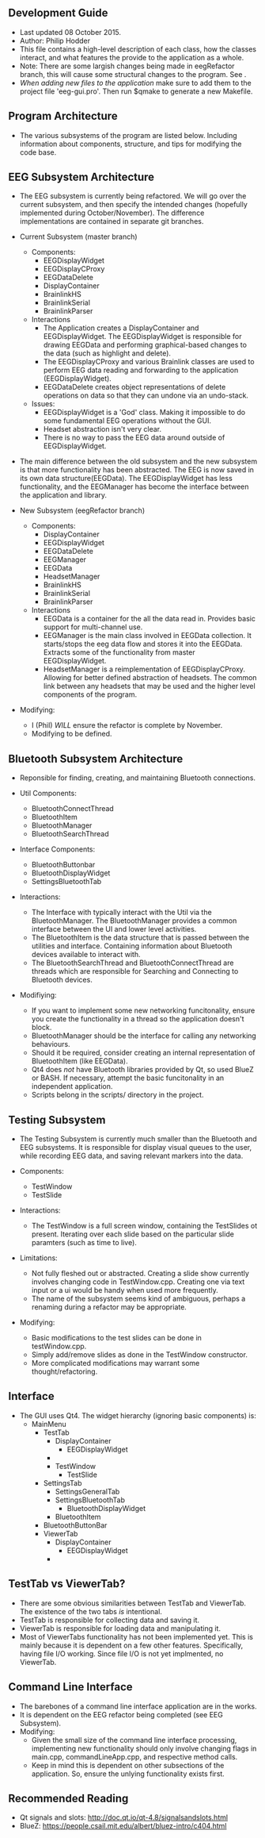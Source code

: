 Development Guide
-----------------

- Last updated 08 October 2015.
- Author: Philip Hodder
- This file contains a high-level description of each class,
  how the classes interact, and what features the provide 
  to the application as a whole.
- Note: There are some largish changes being made in eegRefactor branch,
  this will cause some structural changes to the program. See
  <EEG Subsystem Architecture>.
- *When adding new files to the application* make sure to add them
  to the project file 'eeg-gui.pro'. Then run $qmake to generate a
  new Makefile.

Program Architecture
--------------------

- The various subsystems of the program are listed below. Including
  information about components, structure, and tips for modifying the
  code base.

EEG Subsystem Architecture
--------------------------

- The EEG subsystem is currently being refactored. We will go over the
  current subsystem, and then specify the intended changes (hopefully 
  implemented during October/November). The difference implementations are
  contained in separate git branches.
- Current Subsystem (master branch)
  - Components:
    - EEGDisplayWidget
    - EEGDisplayCProxy
    - EEGDataDelete
    - DisplayContainer
    - BrainlinkHS
    - BrainlinkSerial
    - BrainlinkParser
  - Interactions
    - The Application creates a DisplayContainer and EEGDisplayWidget.
      The EEGDisplayWidget is responsible for drawing EEGData and
      performing graphical-based changes to the data (such as highlight
      and delete).
    - The EEGDisplayCProxy and various Brainlink classes are used to perform
      EEG data reading and forwarding to the application (EEGDisplayWidget).
    - EEGDataDelete creates object representations of delete operations on data
      so that they can undone via an undo-stack.
  - Issues:
    - EEGDisplayWidget is a 'God' class. Making it impossible to do some
      fundamental EEG operations without the GUI.
    - Headset abstraction isn't very clear.
    - There is no way to pass the EEG data around outside of EEGDisplayWidget.

- The main difference between the old subsystem and the new subsystem is
  that more functionality has been abstracted. The EEG is now saved in 
  its own data structure(EEGData). The EEGDisplayWidget has less functionality, and
  the EEGManager has become the interface between the application and
  library.
- New Subsystem (eegRefactor branch)
  - Components:
    - DisplayContainer
    - EEGDisplayWidget
    - EEGDataDelete
    - EEGManager
    - EEGData
    - HeadsetManager
    - BrainlinkHS
    - BrainlinkSerial
    - BrainlinkParser
  - Interactions
    - EEGData is a container for the all the data read in. Provides basic support
      for multi-channel use.
    - EEGManager is the main class involved in EEGData collection.
      It starts/stops the eeg data flow and stores it into the EEGData.
      Extracts some of the functionality from master EEGDisplayWidget.
    - HeadsetManager is a reimplementation of EEGDisplayCProxy. Allowing
      for better defined abstraction of headsets. The common link
      between any headsets that may be used and the higher level
      components of the program.

- Modifying:
  - I (Phil) *WILL* ensure the refactor is complete by November.
  - Modifying to be defined.

Bluetooth Subsystem Architecture
--------------------------------

- Reponsible for finding, creating, and maintaining Bluetooth
  connections.

- Util Components:
  - BluetoothConnectThread
  - BluetoothItem
  - BluetoothManager
  - BluetoothSearchThread
- Interface Components:
  - BluetoothButtonbar
  - BluetoothDisplayWidget
  - SettingsBluetoothTab
- Interactions:
  - The Interface with typically interact with the Util via the 
    BluetoothManager. The BluetoothManager provides a common interface
    between the UI and lower level activities.
  - The BluetoothItem is the data structure that is passed between the 
    utilities and interface. Containing information about Bluetooth 
    devices available to interact with.
  - The BluetoothSearchThread and BluetoothConnectThread are threads
    which are responsible for Searching and Connecting to Bluetooth 
    devices.

- Modifiying:
  - If you want to implement some new networking funcitonality,
    ensure you create the functionality in a thread so the application
    doesn't block.
  - BluetoothManager should be the interface for calling any networking
    behaviours.
  - Should it be required, consider creating an internal representation of
    BluetoothItem (like EEGData).
  - Qt4 does *not* have Bluetooth libraries provided by Qt, so used BlueZ or
    BASH. If necessary, attempt the basic funcitonality in an independent
    application.
  - Scripts belong in the scripts/ directory in the project. 

Testing Subsystem
-----------------

- The Testing Subsystem is currently much smaller than the
  Bluetooth and EEG subsystems. It is responsible for display
  visual queues to the user, while recording EEG data, and saving
  relevant markers into the data.
- Components:
  - TestWindow
  - TestSlide
- Interactions:
  - The TestWindow is a full screen window, containing the
    TestSlides ot present. Iterating over each slide
    based on the particular slide paramters (such as time to live).
- Limitations:
  - Not fully fleshed out or abstracted. Creating a slide show currently
    involves changing code in TestWindow.cpp. Creating one via text input
    or a ui would be handy when used more frequently.
  - The name of the subsystem seems kind of ambiguous, perhaps a
    renaming during a refactor may be appropriate.

- Modifying:
  - Basic modifications to the test slides can be done in testWindow.cpp.
  - Simply add/remove slides as done in the TestWindow constructor.
  - More complicated modifications may warrant some thought/refactoring.

Interface
---------

- The GUI uses Qt4. The widget hierarchy (ignoring basic components) is:
  - MainMenu
    - TestTab
      - DisplayContainer
        - EEGDisplayWidget
	  - <See EEG subsection>
      - TestWindow
      	- TestSlide
    - SettingsTab
      - SettingsGeneralTab
      - SettingsBluetoothTab
      	- BluetoothDisplayWidget
	  - BluetoothItem
	- BluetoothButtonBar
    - ViewerTab
      - DisplayContainer
      	- EEGDisplayWidget
	  - <See EEG subsection>

TestTab vs ViewerTab?
---------------------

- There are some obvious similarities between TestTab and ViewerTab.
  The existence of the two tabs *is* intentional.
- TestTab is responsible for collecting data and saving it.
- ViewerTab is responsible for loading data and manipulating it.
- Most of ViewerTabs functionality has not been implemented yet. This
  is mainly because it is dependent on a few other features. Specifically,
  having file I/O working. Since file I/O is not yet implmented, no
  ViewerTab. 

Command Line Interface
----------------------

- The barebones of a command line interface application are in the works.
- It is dependent on the EEG refactor being completed (see EEG Subsystem).
- Modifying:
  - Given the small size of the command line interface processing, implementing
    new functionality should only involve changing flags in main.cpp,
    commandLineApp.cpp, and respective method calls.
  - Keep in mind this is dependent on other subsections of the application.
    So, ensure the unlying functionality exists first.

Recommended Reading
-------------------

- Qt signals and slots:
  http://doc.qt.io/qt-4.8/signalsandslots.html
- BlueZ:
  https://people.csail.mit.edu/albert/bluez-intro/c404.html
